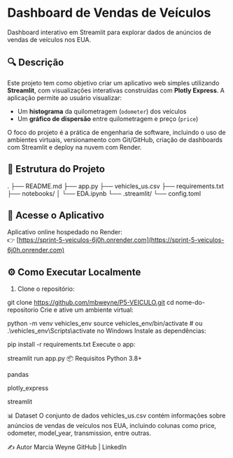    # Dashboard de Vendas de Veículos

Dashboard interativo em Streamlit para explorar dados de anúncios de vendas de veículos nos EUA.

## 🔍 Descrição

Este projeto tem como objetivo criar um aplicativo web simples utilizando **Streamlit**, com visualizações interativas construídas com **Plotly Express**. A aplicação permite ao usuário visualizar:

- Um **histograma** da quilometragem (`odometer`) dos veículos
- Um **gráfico de dispersão** entre quilometragem e preço (`price`)

O foco do projeto é a prática de engenharia de software, incluindo o uso de ambientes virtuais, versionamento com Git/GitHub, criação de dashboards com Streamlit e deploy na nuvem com Render.

## 📁 Estrutura do Projeto

.
├── README.md
├── app.py
├── vehicles_us.csv
├── requirements.txt
├── notebooks/
│ └── EDA.ipynb
└── .streamlit/
└── config.toml


## 🚀 Acesse o Aplicativo

Aplicativo online hospedado no Render:  
👉 [https://sprint-5-veiculos-6j0h.onrender.com](https://sprint-5-veiculos-6j0h.onrender.com)

## ⚙️ Como Executar Localmente

1. Clone o repositório:

git clone https://github.com/mbweyne/P5-VEICULO.git
cd nome-do-repositorio
Crie e ative um ambiente virtual:


python -m venv vehicles_env
source vehicles_env/bin/activate   # ou .\vehicles_env\Scripts\activate no Windows
Instale as dependências:


pip install -r requirements.txt
Execute o app:


streamlit run app.py
📦 Requisitos
Python 3.8+

pandas

plotly_express

streamlit

📊 Dataset
O conjunto de dados vehicles_us.csv contém informações sobre anúncios de vendas de veículos nos EUA, incluindo colunas como price, odometer, model_year, transmission, entre outras.

✍️ Autor
Marcia Weyne
GitHub | LinkedIn